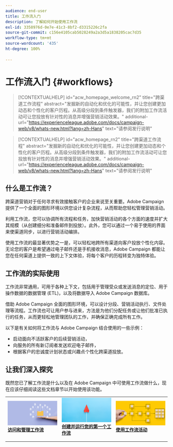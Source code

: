 ```yaml
---
audience: end-user
title: 工作流入门
description: 了解如何开始使用工作流
exl-id: 3358976d-0e7e-41c3-8bf2-d3315226c2fa
source-git-commit: c156e4105cab5028249a2a3d5a1838205cac7d35
workflow-type: tm+mt
source-wordcount: '435'
ht-degree: 100%

---
```


# 工作流入门 {#workflows}

>[!CONTEXTUALHELP]
>id="acw_homepage_welcome_rn2"
>title="跨渠道工作流程"
>abstract="发掘新的自动化和优化的可能性，并让您创建更加动态和个性化的客户历程。从高级分段到条件触发器，我们的附加工作流活动可让您投放有针对性的消息并增强营销活动效果。"
>additional-url="https://experienceleague.adobe.com/docs/campaign-web/v8/whats-new.html?lang=zh-Hans" text="请参阅发行说明"

<!--TO REMOVE BELOW-->
>[!CONTEXTUALHELP]
>id="acw_homepage_rn2"
>title="跨渠道工作流程"
>abstract="发掘新的自动化和优化的可能性，并让您创建更加动态和个性化的客户历程。从高级分段到条件触发器，我们的附加工作流活动可让您投放有针对性的消息并增强营销活动效果。"
>additional-url="https://experienceleague.adobe.com/docs/campaign-web/v8/whats-new.html?lang=zh-Hans" text="请参阅发行说明"

<!--TO REMOVE ABOVE-->

## 什么是工作流？

跨渠道营销对于任何寻求有效接触客户的企业来说至关重要。Adobe Campaign 提供了一个全面的图形环境以供您设计复杂流程，从而帮助您轻松管理营销活动。

利用工作流，您可以协调所有流程和任务，加快营销活动的各个方面的速度并扩大其规模（从创建细分和准备邮件到投放）。此外，您可以通过一个易于使用的界面来使渠道同步，以进行营销活动编排。

使用工作流的最显著优势之一是，可以轻松地跨所有渠道向客户投放个性化内容。无论您的客户是希望通过电子邮件还是手机接收消息，Adobe Campaign 都能让您在任何渠道上提供一致的上下文体验，将每个客户的历程转变为独特体验。

## 工作流的实际使用

工作流非常通用，可用于各种上下文，包括用于管理受众或发送消息的定位、用于操作数据的数据管理 (ETL)，以及将数据导入 Adobe Campaign 数据库。

借助 Adobe Campaign 全面的图形环境，可以设计分段、营销活动执行、文件处理等流程。工作流也可让用户参与进来，方法是为他们分配任务或让他们批准已执行的任务，从而更轻松地管理团队的工作，并确保正确完成所有工作。

以下是有关如何将工作流与 Adobe Campaign 结合使用的一些示例：

* 启动面向不活跃客户的后续营销活动，
* 向服务的所有新订阅者发送欢迎电子邮件，
* 根据客户的忠诚度计划状态或兴趣点个性化跨渠道投放。

## 让我们深入探究

既然您已了解工作流是什么以及在 Adobe Campaign 中可使用工作流做什么，现在应该仔细阅读这些文档章节以开始使用该功能。

<table style="table-layout:fixed"><tr style="border: 0;">
<td>
<a href="access-monitor.md">
<img alt="访问和管理工作流" src="assets/do-not-localize/workflow-access.jpeg">
</a>
<div>
<a href="access-monitor.md"><strong>访问和管理工作流</strong></a>
</div>
<p>
</td>
<td>
<a href="create-workflow.md">
<img alt="潜在客户" src="assets/do-not-localize/workflow-create.jpeg">
</a>
<div><a href="create-workflow.md"><strong>创建并运行您的第一个工作流</strong>
</div>
<p>
</td>
<td>
<a href="activities/about-activities.md">
<img alt="不常见" src="assets/do-not-localize/workflow-activities.jpeg">
</a>
<div>
<a href="activities/about-activities.md"><strong>使用工作流活动</strong></a>
</div>
<p></td>
</tr></table>
